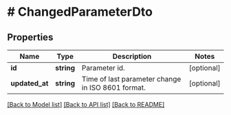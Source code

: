 # # ChangedParameterDto

## Properties

Name | Type | Description | Notes
------------ | ------------- | ------------- | -------------
**id** | **string** | Parameter id. | [optional]
**updated_at** | **string** | Time of last parameter change in ISO 8601 format. | [optional]

[[Back to Model list]](../../README.md#models) [[Back to API list]](../../README.md#endpoints) [[Back to README]](../../README.md)
